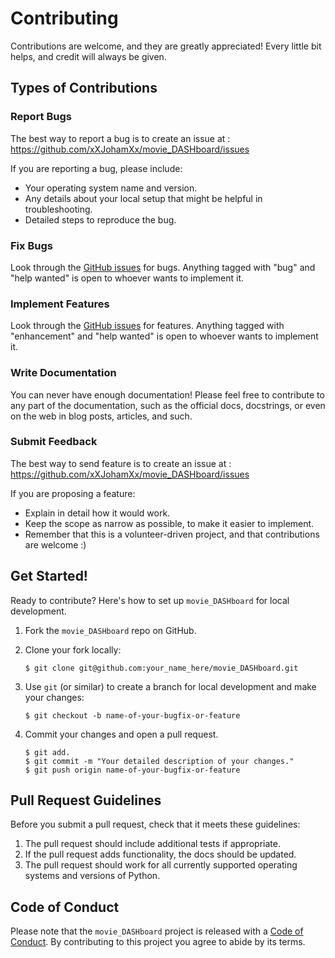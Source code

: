 <!-- #region -->
# Contributing

Contributions are welcome, and they are greatly appreciated! Every little bit
helps, and credit will always be given.

## Types of Contributions

### Report Bugs

The best way to report a bug is to create an issue at : https://github.com/xXJohamXx/movie_DASHboard/issues

If you are reporting a bug, please include:

* Your operating system name and version.
* Any details about your local setup that might be helpful in troubleshooting.
* Detailed steps to reproduce the bug.

### Fix Bugs

Look through the [GitHub issues](https://github.com/xXJohamXx/movie_DASHboard/issues) for bugs. Anything tagged with "bug" and "help
wanted" is open to whoever wants to implement it.

### Implement Features

Look through the [GitHub issues](https://github.com/xXJohamXx/movie_DASHboard/issues) for features. Anything tagged with "enhancement"
and "help wanted" is open to whoever wants to implement it.

### Write Documentation

You can never have enough documentation! Please feel free to contribute to any
part of the documentation, such as the official docs, docstrings, or even
on the web in blog posts, articles, and such.

### Submit Feedback

The best way to send feature is to create an issue at : https://github.com/xXJohamXx/movie_DASHboard/issues

If you are proposing a feature:

* Explain in detail how it would work.
* Keep the scope as narrow as possible, to make it easier to implement.
* Remember that this is a volunteer-driven project, and that contributions
  are welcome :)

## Get Started!

Ready to contribute? Here's how to set up `movie_DASHboard` for local development.

1. Fork the `movie_DASHboard` repo on GitHub.


2. Clone your fork locally:

    ``` console 
    $ git clone git@github.com:your_name_here/movie_DASHboard.git
    ```


3. Use `git` (or similar) to create a branch for local development and make your changes:

    ```console
    $ git checkout -b name-of-your-bugfix-or-feature
    ```


4. Commit your changes and open a pull request.

    ```console
    $ git add.
    $ git commit -m "Your detailed description of your changes."
    $ git push origin name-of-your-bugfix-or-feature
    ```

## Pull Request Guidelines

Before you submit a pull request, check that it meets these guidelines:

1. The pull request should include additional tests if appropriate.
2. If the pull request adds functionality, the docs should be updated.
3. The pull request should work for all currently supported operating systems and versions of Python.

## Code of Conduct

Please note that the `movie_DASHboard` project is released with a
[Code of Conduct](CODE_OF_CONDUCT.md). By contributing to this project you agree to abide by its terms.
<!-- #endregion -->
